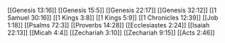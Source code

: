 [[Genesis 13:16]]
[[Genesis 15:5]]
[[Genesis 22:17]]
[[Genesis 32:12]]
[[1 Samuel 30:16]]
[[1 Kings 3:8]]
[[1 Kings 5:9]]
[[1 Chronicles 12:39]]
[[Job 1:18]]
[[Psalms 72:3]]
[[Proverbs 14:28]]
[[Ecclesiastes 2:24]]
[[Isaiah 22:13]]
[[Micah 4:4]]
[[Zechariah 3:10]]
[[Zechariah 9:15]]
[[Acts 2:46]]
